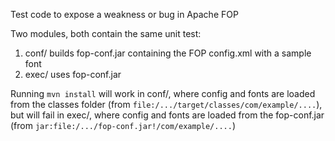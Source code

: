 Test code to expose a weakness or bug in Apache FOP

Two modules, both contain the same unit test:
  1. conf/ builds fop-conf.jar containing the FOP config.xml with a sample font
  2. exec/ uses fop-conf.jar

Running `mvn install` will work in conf/, where config and fonts are loaded from
the classes folder (from `file:/.../target/classes/com/example/....`), but will
fail in exec/, where config and fonts are loaded from the fop-conf.jar (from
`jar:file:/.../fop-conf.jar!/com/example/....`)
